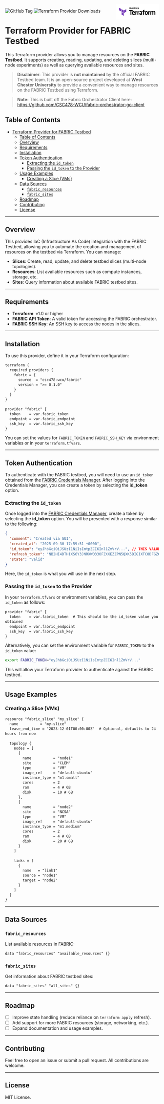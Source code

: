 <!-- markdownlint-disable first-line-h1 no-inline-html -->
<a href="https://terraform.io">
  <picture>
    <source media="(prefers-color-scheme: dark)" srcset=".github/terraform_logo_dark.svg">
    <source media="(prefers-color-scheme: light)" srcset=".github/terraform_logo_light.svg">
    <img src=".github/terraform_logo_light.svg" alt="Terraform logo" title="Terraform" align="right" height="50">
  </picture>
</a>

![GitHub Tag](https://img.shields.io/github/v/tag/CSC478-WCU/terraform-provider-fabric?style=plastic&logo=terraform&logoColor=%23844FBA&label=latest&color=%23844FBA&link=https%3A%2F%2Fgithub.com%2FCSC478-WCU%2Fterraform-provider-fabric%2Freleases)
 ![Terraform Provider Downloads](https://img.shields.io/terraform/provider/dt/926415?style=plastic&logo=terraform&logoColor=%23844FBA&label=downloads&color=%23844FBA&link=https%3A%2F%2Fregistry.terraform.io%2Fproviders%2FCSC478-WCU%2Ffabric)



# Terraform Provider for FABRIC Testbed

This Terraform provider allows you to manage resources on the **FABRIC Testbed**. It supports creating, reading, updating, and deleting slices (multi-node experiments) as well as querying available resources and sites.

> **Disclaimer**: This provider is **not maintained** by the official FABRIC Testbed team. It is an open-source project developed at **West Chester University** to provide a convenient way to manage resources on the FABRIC Testbed using Terraform.

> **Note:** This is built off the Fabric Orchestrator Client here: https://github.com/CSC478-WCU/fabric-orchestrator-go-client

## Table of Contents

- [Terraform Provider for FABRIC Testbed](#terraform-provider-for-fabric-testbed)
  - [Table of Contents](#table-of-contents)
  - [Overview](#overview)
  - [Requirements](#requirements)
  - [Installation](#installation)
  - [Token Authentication](#token-authentication)
    - [Extracting the `id_token`](#extracting-the-id_token)
    - [Passing the `id_token` to the Provider](#passing-the-id_token-to-the-provider)
  - [Usage Examples](#usage-examples)
    - [Creating a Slice (VMs)](#creating-a-slice-vms)
  - [Data Sources](#data-sources)
    - [`fabric_resources`](#fabric_resources)
    - [`fabric_sites`](#fabric_sites)
  - [Roadmap](#roadmap)
  - [Contributing](#contributing)
  - [License](#license)

---

## Overview

This provides IaC (Infrastructure As Code) integration with the FABRIC Testbed, allowing you to automate the creation and management of resources on the testbed via Terraform. You can manage:

- **Slices**: Create, read, update, and delete testbed slices (multi-node topologies).
- **Resources**: List available resources such as compute instances, storage, etc.
- **Sites**: Query information about available FABRIC testbed sites.

---

## Requirements

- **Terraform**: v1.0 or higher
- **FABRIC API Token**: A valid token for accessing the FABRIC orchestrator.
- **FABRIC SSH Key**: An SSH key to access the nodes in the slices.

---

## Installation

To use this provider, define it in your Terraform configuration:

```hcl
terraform {
  required_providers {
    fabric = {
      source  = "csc478-wcu/fabric"
      version = ">= 0.1.0"
    }
  }
}

provider "fabric" {
  token    = var.fabric_token
  endpoint = var.fabric_endpoint
  ssh_key  = var.fabric_ssh_key
}
```

You can set the values for `FABRIC_TOKEN` and `FABRIC_SSH_KEY` via environment variables or in your `terraform.tfvars`.

---

## Token Authentication

To authenticate with the FABRIC testbed, you will need to use an `id_token` obtained from the [FABRIC Credentials Manager](https://cm.fabric-testbed.net/). After logging into the Credentials Manager, you can create a token by selecting the **id_token** option.

### Extracting the `id_token`

Once logged into the [FABRIC Credentials Manager](https://cm.fabric-testbed.net/), create a token by selecting the **id_token** option. You will be presented with a response similar to the following:

```json
{
  "comment": "Created via GUI",
  "created_at": "2025-09-30 17:59:51 +0000",
  "id_token": "eyJhbGciOiJSUzI1NiIsImtpZCI6Inl1ZmVrV...", // THIS VALUE HERE
  "refresh_token": "NB2HI4DTHIXS6Y3JNRXWO33OFZXXEZZPN5QXK5DIGIXTCODFGZQTQZBZGN...",
  "state": "Valid"
}
```

Here, the `id_token` is what you will use in the next step.

### Passing the `id_token` to the Provider

In your `terraform.tfvars` or environment variables, you can pass the `id_token` as follows:

```hcl
provider "fabric" {
  token    = var.fabric_token  # This should be the id_token value you obtained
  endpoint = var.fabric_endpoint
  ssh_key  = var.fabric_ssh_key
}
```

Alternatively, you can set the environment variable for `FABRIC_TOKEN` to the `id_token` value:

```bash
export FABRIC_TOKEN="eyJhbGciOiJSUzI1NiIsImtpZCI6Inl1ZmVrV..."
```

This will allow your Terraform provider to authenticate against the FABRIC testbed.

---

## Usage Examples

### Creating a Slice (VMs)

```hcl
resource "fabric_slice" "my_slice" {
  name          = "my-slice"
  lease_end_time = "2023-12-01T00:00:00Z"  # Optional, defaults to 24 hours from now

  topology {
    nodes = [
      {
        name          = "node1"
        site          = "CLEM"
        type          = "VM"
        image_ref     = "default-ubuntu"
        instance_type = "m1.small"
        cores         = 2
        ram           = 4 # GB
        disk          = 10 # GB
      },
      {
        name          = "node2"
        site          = "NCSA"
        type          = "VM"
        image_ref     = "default-ubuntu"
        instance_type = "m1.medium"
        cores         = 2
        ram           = 4 # GB
        disk          = 20 # GB
      }
    ]

    links = [
      {
        name   = "link1"
        source = "node1"
        target = "node2"
      }
    ]
  }
}
```

---

## Data Sources

### `fabric_resources`

List available resources in FABRIC:

```hcl
data "fabric_resources" "available_resources" {}
```

### `fabric_sites`

Get information about FABRIC testbed sites:

```hcl
data "fabric_sites" "all_sites" {}
```

---

## Roadmap

- [ ] Improve state handling (reduce reliance on `terraform apply` refresh).
- [ ] Add support for more FABRIC resources (storage, networking, etc.).
- [ ] Expand documentation and usage examples.

---

## Contributing

Feel free to open an issue or submit a pull request. All contributions are welcome.

---

## License

MIT License.

